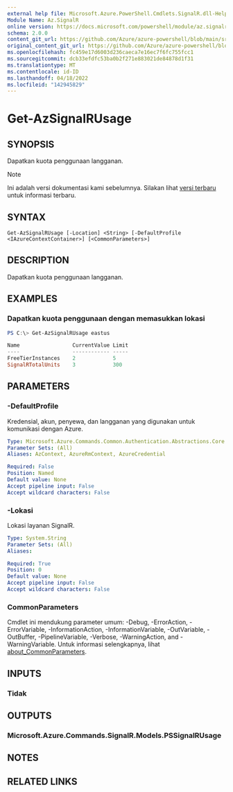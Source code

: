 ```yaml
---
external help file: Microsoft.Azure.PowerShell.Cmdlets.SignalR.dll-Help.xml
Module Name: Az.SignalR
online version: https://docs.microsoft.com/powershell/module/az.signalr/get-azsignalrusage
schema: 2.0.0
content_git_url: https://github.com/Azure/azure-powershell/blob/main/src/SignalR/SignalR/help/Get-AzSignalRUsage.md
original_content_git_url: https://github.com/Azure/azure-powershell/blob/main/src/SignalR/SignalR/help/Get-AzSignalRUsage.md
ms.openlocfilehash: fc459e17d6003d236caeca7e16ec7f6fc755fcc1
ms.sourcegitcommit: dcb33efdfc53ba0b2f271e883021de84878d1f31
ms.translationtype: MT
ms.contentlocale: id-ID
ms.lasthandoff: 04/18/2022
ms.locfileid: "142945829"
---
```

# Get-AzSignalRUsage

## SYNOPSIS
Dapatkan kuota penggunaan langganan.

> [!NOTE]
>Ini adalah versi dokumentasi kami sebelumnya. Silakan lihat [versi terbaru](/powershell/module/az.signalr/get-azsignalrusage) untuk informasi terbaru.

## SYNTAX

```
Get-AzSignalRUsage [-Location] <String> [-DefaultProfile <IAzureContextContainer>] [<CommonParameters>]
```

## DESCRIPTION
Dapatkan kuota penggunaan langganan.

## EXAMPLES

### Dapatkan kuota penggunaan dengan memasukkan lokasi
```powershell
PS C:\> Get-AzSignalRUsage eastus

Name                 CurrentValue Limit
----                 ------------ -----
FreeTierInstances    2            5
SignalRTotalUnits    3            300
```

## PARAMETERS

### -DefaultProfile
Kredensial, akun, penyewa, dan langganan yang digunakan untuk komunikasi dengan Azure.

```yaml
Type: Microsoft.Azure.Commands.Common.Authentication.Abstractions.Core.IAzureContextContainer
Parameter Sets: (All)
Aliases: AzContext, AzureRmContext, AzureCredential

Required: False
Position: Named
Default value: None
Accept pipeline input: False
Accept wildcard characters: False
```

### -Lokasi
Lokasi layanan SignalR.

```yaml
Type: System.String
Parameter Sets: (All)
Aliases:

Required: True
Position: 0
Default value: None
Accept pipeline input: False
Accept wildcard characters: False
```

### CommonParameters
Cmdlet ini mendukung parameter umum: -Debug, -ErrorAction, -ErrorVariable, -InformationAction, -InformationVariable, -OutVariable, -OutBuffer, -PipelineVariable, -Verbose, -WarningAction, and -WarningVariable. Untuk informasi selengkapnya, lihat [about_CommonParameters](http://go.microsoft.com/fwlink/?LinkID=113216).

## INPUTS

### Tidak

## OUTPUTS

### Microsoft.Azure.Commands.SignalR.Models.PSSignalRUsage

## NOTES

## RELATED LINKS
